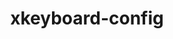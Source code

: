 ---
title: "xkeyboard-config"
layout: cache
categories: [package, develop]
meta: {"compilers": ["gcc@=11.1.0", "gcc@=11.4.0"], "num_specs": 15, "num_specs_by_stack": {"data-vis-sdk": 5, "e4s": 5, "hep": 5, "root": 15}, "oss": ["ubuntu20.04", "ubuntu22.04"], "platforms": ["linux"], "stacks": ["data-vis-sdk", "e4s", "hep", "root"], "targets": ["x86_64_v3"], "versions": ["2.34"]}
spec_details: [{"compiler": "gcc@=11.1.0", "hash": "2477izqnvjtskkpuioqzxvofc53sf2hg", "os": "ubuntu20.04", "platform": "linux", "size": "-", "stacks": ["data-vis-sdk", "root"], "target": "x86_64_v3", "variants": ["build_system=autotools"], "versions": ["2.34"]}, {"compiler": "gcc@=11.1.0", "hash": "4cwi6hgbqoopjhgpyawmjcdkn4jzkoir", "os": "ubuntu20.04", "platform": "linux", "size": "-", "stacks": ["data-vis-sdk", "root"], "target": "x86_64_v3", "variants": ["build_system=autotools"], "versions": ["2.34"]}, {"compiler": "gcc@=11.4.0", "hash": "7zjdptluvmctiipxzmjadtfvcqme5t35", "os": "ubuntu22.04", "platform": "linux", "size": "-", "stacks": ["hep", "root"], "target": "x86_64_v3", "variants": ["build_system=autotools"], "versions": ["2.34"]}, {"compiler": "gcc@=11.4.0", "hash": "aa7e3uchp5h2tha6a4gnedac5ohqexzi", "os": "ubuntu22.04", "platform": "linux", "size": "-", "stacks": ["hep", "root"], "target": "x86_64_v3", "variants": ["build_system=autotools"], "versions": ["2.34"]}, {"compiler": "gcc@=11.4.0", "hash": "balrjckq4b74u6rgepi35lo6vesfxlho", "os": "ubuntu22.04", "platform": "linux", "size": "-", "stacks": ["e4s", "root"], "target": "x86_64_v3", "variants": ["build_system=autotools"], "versions": ["2.34"]}, {"compiler": "gcc@=11.4.0", "hash": "drs54n2gsighfhiilmjzjcnimcdf7o6y", "os": "ubuntu22.04", "platform": "linux", "size": "-", "stacks": ["e4s", "root"], "target": "x86_64_v3", "variants": ["build_system=autotools"], "versions": ["2.34"]}, {"compiler": "gcc@=11.4.0", "hash": "f4fnxnjcs6vyzdyqfhgzgj4ddha4i6al", "os": "ubuntu22.04", "platform": "linux", "size": "-", "stacks": ["hep", "root"], "target": "x86_64_v3", "variants": ["build_system=autotools"], "versions": ["2.34"]}, {"compiler": "gcc@=11.4.0", "hash": "hxy5xjqkcs4wxdrfvox3vvlsvctnpps7", "os": "ubuntu22.04", "platform": "linux", "size": "-", "stacks": ["e4s", "root"], "target": "x86_64_v3", "variants": ["build_system=autotools"], "versions": ["2.34"]}, {"compiler": "gcc@=11.4.0", "hash": "i4ojkleuw6mybnl6abzn56ycbvcbjxnv", "os": "ubuntu22.04", "platform": "linux", "size": "-", "stacks": ["hep", "root"], "target": "x86_64_v3", "variants": ["build_system=autotools"], "versions": ["2.34"]}, {"compiler": "gcc@=11.1.0", "hash": "jnst6be2rojcy7n3hcflvzzjbjslnjfn", "os": "ubuntu20.04", "platform": "linux", "size": "-", "stacks": ["data-vis-sdk", "root"], "target": "x86_64_v3", "variants": ["build_system=autotools"], "versions": ["2.34"]}, {"compiler": "gcc@=11.4.0", "hash": "lz7v6ubvlvu4puzlbgnk22h42wbs6uig", "os": "ubuntu22.04", "platform": "linux", "size": "-", "stacks": ["hep", "root"], "target": "x86_64_v3", "variants": ["build_system=autotools"], "versions": ["2.34"]}, {"compiler": "gcc@=11.4.0", "hash": "nfr3zj52vbzje57vqi6h2c5vjam4tvaz", "os": "ubuntu22.04", "platform": "linux", "size": "-", "stacks": ["e4s", "root"], "target": "x86_64_v3", "variants": ["build_system=autotools"], "versions": ["2.34"]}, {"compiler": "gcc@=11.1.0", "hash": "o3vobwo4444gaz5iufjjbqjiyuaiy5op", "os": "ubuntu20.04", "platform": "linux", "size": "-", "stacks": ["data-vis-sdk", "root"], "target": "x86_64_v3", "variants": ["build_system=autotools"], "versions": ["2.34"]}, {"compiler": "gcc@=11.4.0", "hash": "wkriwue7k6wljmvrj5hyeepgzf6ilyd5", "os": "ubuntu22.04", "platform": "linux", "size": "-", "stacks": ["e4s", "root"], "target": "x86_64_v3", "variants": ["build_system=autotools"], "versions": ["2.34"]}, {"compiler": "gcc@=11.1.0", "hash": "y5iayxza77htysdxpgjpxyp4y3plwlmw", "os": "ubuntu20.04", "platform": "linux", "size": "-", "stacks": ["data-vis-sdk", "root"], "target": "x86_64_v3", "variants": ["build_system=autotools"], "versions": ["2.34"]}]
---